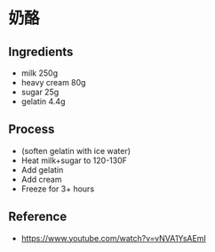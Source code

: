 # 奶酪

## Ingredients

- milk 250g
- heavy cream 80g
- sugar 25g
- gelatin 4.4g

## Process

- (soften gelatin with ice water)
- Heat milk+sugar to 120-130F
- Add gelatin
- Add cream
- Freeze for 3+ hours

## Reference

- https://www.youtube.com/watch?v=vNVA1YsAEmI